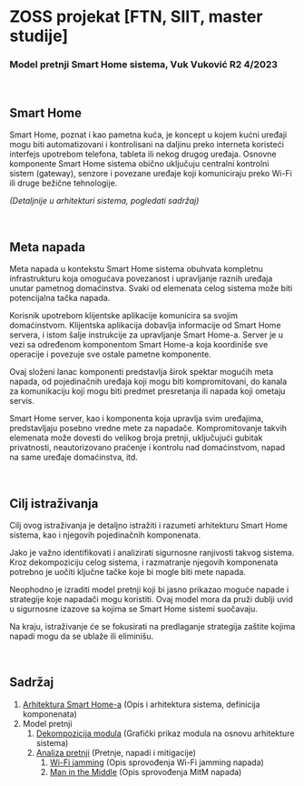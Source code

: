 # ZOSS projekat  [FTN, SIIT, master studije]

### Model pretnji Smart Home sistema, Vuk Vuković R2 4/2023

<br>

## Smart Home
Smart Home, poznat i kao pametna kuća, je koncept u kojem kućni uređaji mogu biti automatizovani i kontrolisani na daljinu preko interneta koristeći interfejs upotrebom telefona, tableta ili nekog drugog uređaja. Osnovne komponente Smart Home sistema obično uključuju centralni kontrolni sistem (gateway), senzore i povezane uređaje koji komuniciraju preko Wi-Fi ili druge bežične tehnologije.

*(Detaljnije u arhitekturi sistema, pogledati sadržaj)*

<br>

## Meta napada
Meta napada u kontekstu Smart Home sistema obuhvata kompletnu infrastrukturu koja omogućava povezanost i upravljanje raznih uređaja unutar pametnog domaćinstva. Svaki od elemenata celog sistema može biti potencijalna tačka napada.

Korisnik upotrebom klijentske aplikacije komunicira sa svojim domaćinstvom. Klijentska aplikacija dobavlja informacije od Smart Home servera, i istom šalje instrukcije za upravljanje Smart Home-a. Server je u vezi sa određenom komponentom Smart Home-a koja koordiniše sve operacije i povezuje sve ostale pametne komponente.

Ovaj složeni lanac komponenti predstavlja širok spektar mogućih meta napada, od pojedinačnih uređaja koji mogu biti kompromitovani, do kanala za komunikaciju koji mogu biti predmet presretanja ili napada koji ometaju servis.

Smart Home server, kao i komponenta koja upravlja svim uređajima, predstavljaju posebno vredne mete za napadače. Kompromitovanje takvih elemenata može dovesti do velikog broja pretnji, uključujući gubitak privatnosti, neautorizovano praćenje i kontrolu nad domaćinstvom, napad na same uređaje domaćinstva, itd.

<br>

## Cilj istraživanja
Cilj ovog istraživanja je detaljno istražiti i razumeti arhitekturu Smart Home sistema, kao i njegovih pojedinačnih komponenata. 

Jako je važno identifikovati i analizirati sigurnosne ranjivosti takvog sistema. Kroz dekompoziciju celog sistema, i razmatranje njegovih komponenata potrebno je uočiti ključne tačke koje bi mogle biti mete napada.

Neophodno je izraditi model pretnji koji bi jasno prikazao moguće napade i strategije koje napadači mogu koristiti. Ovaj model mora da pruži dublji uvid u  sigurnosne izazove sa kojima se Smart Home sistemi suočavaju.

Na kraju, istraživanje će se fokusirati na predlaganje strategija zaštite kojima napadi mogu da se ublaže ili eliminišu.

<br>

## Sadržaj
1. [Arhitektura Smart Home-a](1-predlog-projekta/predlog.md) (Opis i arhitektura sistema, definicija komponenata)
2. Model pretnji
    1. [Dekompozicija modula](2-model-pretnji/dekompozicija-modula.md) (Grafički prikaz modula na osnovu arhitekture sistema)
    2. [Analiza pretnji](2-model-pretnji/analiza-pretnji.md) (Pretnje, napadi i mitigacije)
        1. [Wi-Fi jamming](2-model-pretnji/wifi-jamming.md) (Opis sprovođenja Wi-Fi jamming napada)
        2. [Man in the Middle](2-model-pretnji/man-in-the-middle.md) (Opis sprovođenja MitM napada)